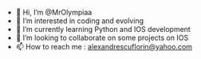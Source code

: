- 👋 Hi, I’m @MrOlympiaa
- 👀 I’m interested in coding and evolving
- 🌱 I’m currently learning Python and IOS development 
- 💞️ I’m looking to collaborate on some projects on IOS 
- 📫 How to reach me : alexandrescuflorin@yahoo.com

<!---
MrOlympiaa/MrOlympiaa is a ✨ special ✨ repository because its `README.md` (this file) appears on your GitHub profile.
You can click the Preview link to take a look at your changes.
--->
